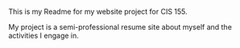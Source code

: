 This is my Readme for my website project for CIS 155.

My project is a semi-professional resume site about myself and the activities I engage in.

